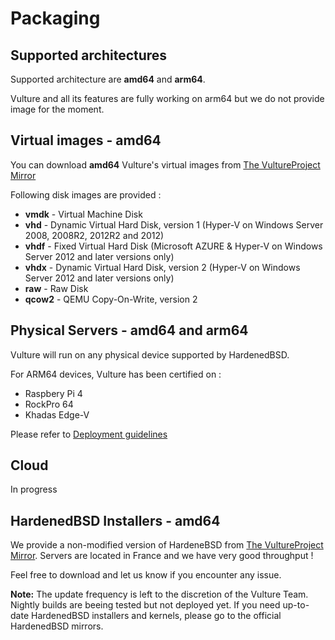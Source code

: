 # Packaging

## Supported architectures

Supported architecture are **amd64** and **arm64**.

Vulture and all its features are fully working on arm64 but we do not provide image for the moment.

## Virtual images - amd64

You can download **amd64** Vulture's virtual images from [The VultureProject Mirror](http://hbsd.vultureproject.org/13-stable/amd64/BUILD-LATEST/)

Following disk images are provided :

 - **vmdk**    -  Virtual Machine Disk
 - **vhd**     -  Dynamic Virtual Hard Disk, version 1 (Hyper-V on Windows Server 2008, 2008R2, 2012R2 and 2012)
 - **vhdf**    -  Fixed Virtual Hard Disk (Microsoft AZURE & Hyper-V on Windows Server 2012 and later versions only)
 - **vhdx**    -  Dynamic Virtual Hard Disk, version 2 (Hyper-V on Windows Server 2012 and later versions only)
 - **raw**     -  Raw Disk
 - **qcow2**   -  QEMU Copy-On-Write, version 2

## Physical Servers - amd64 and arm64 

Vulture will run on any physical device supported by HardenedBSD.

For ARM64 devices, Vulture has been certified on :

 - Raspbery Pi 4
 - RockPro 64
 - Khadas Edge-V

Please refer to [Deployment guidelines](deploy.md)

## Cloud

In progress

## HardenedBSD Installers - amd64

We provide a non-modified version of HardeneBSD from [The VultureProject Mirror](http://hbsd.vultureproject.org/13-stable/amd64/BUILD-LATEST/). Servers are located in France and we have very good throughput !

Feel free to download and let us know if you encounter any issue.

**Note:** The update frequency is left to the discretion of the Vulture Team. Nightly builds are beeing tested but not deployed yet. If you need up-to-date HardenedBSD installers and kernels, please go to the official HardenedBSD mirrors.
